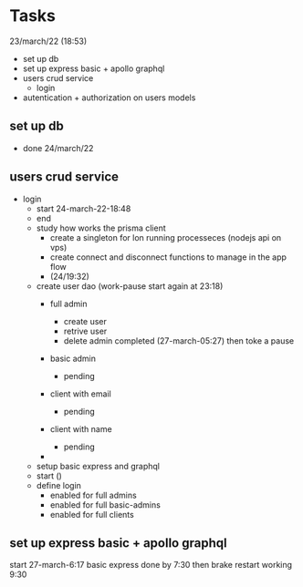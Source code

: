 #   Tasks

23/march/22 (18:53)
-   set up db
-   set up express basic + apollo graphql
-   users crud service
    -   login
-   autentication + authorization on users models

## set up db
-  done 24/march/22


## users crud service
- login 
  - start 24-march-22-18:48
  - end   
  - study how works the prisma client
    - create a singleton for lon running processeces (nodejs api on vps)
    - create connect and disconnect functions to manage in the app flow 
    - (24/19:32)
  - create user dao (work-pause start again at 23:18)
    - full admin
      - create user
      - retrive user 
      - delete admin 
        completed (27-march-05:27) then toke a pause
      
    - basic admin
      - pending
    - client with email
      - pending
    - client with name
      - pending
    - 
  - setup basic express and graphql
  -  start ()
  - define login
    - enabled for full admins
    - enabled for full basic-admins
    - enabled for full clients

    

## set up express basic + apollo graphql
start 27-march-6:17
basic express done by 7:30 then brake
restart working 9:30